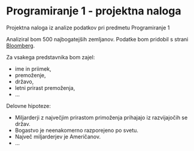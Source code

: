 # Programiranje 1 - projektna naloga
Projektna naloga iz analize podatkov pri predmetu Programiranje 1


Analiziral bom 500 najbogatejših zemljanov. Podatke bom pridobil s strani
[Bloomberg](https://www.bloomberg.com//billionaires/). 

Za vsakega predstavnika bom zajel:
* ime in priimek,
* premoženje,
* državo,
* letni prirast premoženja,
* ...

Delovne hipoteze:
* Miljarderji z  največjim prirastom primoženja prihajajo iz razvijajočih se držav. 
* Bogastvo je neenakomerno razporejeno po svetu.
* Največ miljarderjev je Američanov. 
* ...
